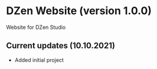# DZen Website (version 1.0.0)

Website for DZen Studio

## Current updates (10.10.2021)

* Added initial project
